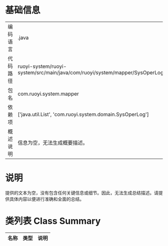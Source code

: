 # 基础信息

|      |      |
|------|------|
| 编码语言 | .java |
| 代码路径 | ruoyi-system/ruoyi-system/src/main/java/com/ruoyi/system/mapper/SysOperLogMapper.java |
| 包名 | com.ruoyi.system.mapper |
| 依赖项 | ['java.util.List', 'com.ruoyi.system.domain.SysOperLog'] |
| 概述说明 | 信息为空，无法生成概要描述。 |

# 说明

提供的文本为空，没有包含任何关键信息或细节。因此，无法生成总结描述。请提供具体内容以便进行准确和全面的总结。

# 类列表 Class Summary

| 名称   | 类型  | 说明 |
|-------|------|-------------|




